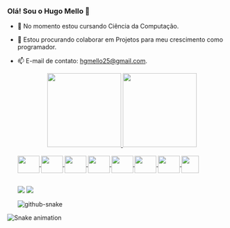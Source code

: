 ### Olá! Sou o Hugo Mello 👋

- 🌱 No momento estou cursando Ciência da Computação.
- 👯 Estou procurando colaborar em Projetos para meu crescimento como programador. 
- 📫 E-mail de contato: hgmello25@gmail.com.

  <div align="center">
    <a href="https://github.com/hugohvm25">
    <img loading="lazy" height="170em" src="https://github-readme-stats.vercel.app/api?username=hugohvm25&show_icons=true&theme=dracula&include_all_commits=true&count_private=true"/>
    <img loading="lazy" height="170em" src="https://github-readme-stats.vercel.app/api/top-langs/?username=hugohvm25&layout=compact&langs_count=7&theme=dracula"/>
  </div>

  
  
  <div style="display: inline_block"><br>    
    <img align="center" height="40" width="50" src="https://cdn.jsdelivr.net/gh/devicons/devicon@latest/icons/python/python-original.svg" />    
    <img align="center" height="40" width="50" src="https://cdn.jsdelivr.net/gh/devicons/devicon@latest/icons/go/go-original-wordmark.svg" />
    <img align="center" height="40" width="50" src="https://cdn.jsdelivr.net/gh/devicons/devicon@latest/icons/mysql/mysql-original-wordmark.svg" />
    <img align="center" height="40" width="50" src="https://cdn.jsdelivr.net/gh/devicons/devicon@latest/icons/postgresql/postgresql-plain.svg" /> 
    <img align="center" height="40" width="50" src="https://cdn.jsdelivr.net/gh/devicons/devicon@latest/icons/git/git-plain.svg" />
    <img align="center" height="40" width="50" src="https://cdn.jsdelivr.net/gh/devicons/devicon@latest/icons/vscode/vscode-original.svg" /> 
    <img align="center" height="40" width="50" src="https://cdn.jsdelivr.net/gh/devicons/devicon@latest/icons/bootstrap/bootstrap-original.svg" />       
    <img align="center" height="40" src="https://cdn.jsdelivr.net/gh/devicons/devicon@latest/icons/docker/docker-original.svg" />
            
  </div>

  ##
  <div>  
  
    <a href = "mailto:hgmello25@gmail.com"><img src="https://img.shields.io/badge/-Gmail-%23333?style=for-the-badge&logo=gmail&logoColor=white" target="_blank"></a>
    <a href="https://www.linkedin.com/in/hugo-verissimo-de-mello/" target="_blank"><img src="https://img.shields.io/badge/-LinkedIn-%230077B5?style=for-the-badge&logo=linkedin&logoColor=white" target="_blank"></a> 

  </div>
  
  <picture>
    <source media="(prefers-color-scheme: dark)" srcset="github-snake-dark.svg" />
    <source media="(prefers-color-scheme: light)" srcset="github-snake.svg" />
    <img alt="github-snake" src="github-snake.svg" />
  </picture>
  
![Snake animation](https://github.com/hugohvm25/hugohvm25/blob/output/github-contribution-grid-snake.svg)

  


 
